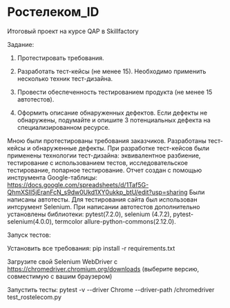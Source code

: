 # Ростелеком_ID
Итоговый проект на курсе QAP в Skillfactory

Задание:

1. Протестировать требования.

2. Разработать тест-кейсы (не менее 15). Необходимо применить несколько техник тест-дизайна.

3. Провести обеспеченность тестированием продукта (не менее 15 автотестов).

4. Оформить описание обнаруженных дефектов. Если дефекты не обнаружены, подумайте и опишите 3 потенциальных дефекта на специализированном ресурсе.

Мною были протестированы требования заказчиков. 
Разработаны тест-кейсы и обнаруженные дефекты. 
При разработке тест-кейсов были применены технологии тест-дизайна: эквивалентное разбиение, тестирование с использованием тестов, исследовательское тестирование, попарное тестирование.
Отчет создан с помощью инструмента Google-таблицы: https://docs.google.com/spreadsheets/d/1Taf5G-QhmXSII5jEranFcN_s9dw0Ukd1XY0ukkp_btU/edit?usp=sharing 
Были написаны автотесты. 
Для тестирования сайта был использован интсрумент Selenium. 
При написании автотестов дополнительно установлены библиотеки: pytest(7.2.0),  selenium (4.7.2), pytest-selenium(4.0.0), termcolor allure-python-commons(2.12.0).

Запуск тестов:

Установить все требования: pip install -r requirements.txt

Загрузите свой Selenium WebDriver с https://chromedriver.chromium.org/downloads (выберите версию, совместимую с вашим браузером)

Запустить тесты: pytest -v --driver Chrome --driver-path /chromedriver test_rostelecom.py
